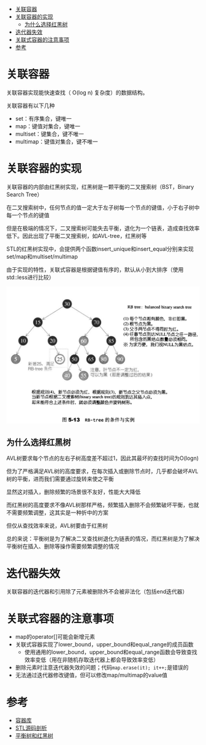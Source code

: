 - [关联容器](#关联容器)
- [关联容器的实现](#关联容器的实现)
  - [为什么选择红黑树](#为什么选择红黑树)
- [迭代器失效](#迭代器失效)
- [关联式容器的注意事项](#关联式容器的注意事项)
- [参考](#参考)

# 关联容器

关联容器实现能快速查找（ O(log n) 复杂度）的数据结构。

关联容器有以下几种

- set：有序集合，键唯一
- map：键值对集合，键唯一
- multiset：键集合，键不唯一
- multimap：键值对集合，键不唯一

# 关联容器的实现

关联容器的内部由红黑树实现，红黑树是一颗平衡的二叉搜索树（BST，Binary Search Tree）

在二叉搜索树中，任何节点的值一定大于左子树每一个节点的键值，小于右子树中每一个节点的键值

但是在极端的情况下，二叉搜索树可能失去平衡，退化为一个链表，造成查找效率低下。因此出现了平衡二叉搜索树，如AVL-tree，红黑树等

STL的红黑树实现中，会提供两个函数insert_unique和insert_equal分别来实现set/map和multiset/multimap

由于实现的特性，关联式容器是根据键值有序的，默认从小到大排序（使用std::less<T>进行比较）

![rbtree](images/rbtree.png)

## 为什么选择红黑树

AVL树要求每个节点的左右子树高度差不超过1，因此其最坏的查找时间为O(logn)

但为了严格满足AVL树的高度要求，在每次插入或删除节点时，几乎都会破坏AVL树的平衡，进而我们需要通过旋转来使之平衡

显然这对插入，删除频繁的场景很不友好，性能大大降低

而红黑树的高度要求不像AVL树那样严格，频繁插入删除不会频繁破坏平衡，也就不需要频繁调整，这其实是一种折中的方案

但仅从查找效率来说，AVL树要由于红黑树

总的来说：平衡树是为了解决二叉查找树退化为链表的情况，而红黑树是为了解决平衡树在插入、删除等操作需要频繁调整的情况

# 迭代器失效

关联容器的迭代器和引用除了元素被删除外不会被非法化（包括end迭代器）

# 关联式容器的注意事项

- map的operator[]可能会新增元素
- 关联式容器实现了lower_bound，upper_bound和equal_range的成员函数
  - 使用通用的lower_bound，upper_bound和equal_range函数会导致查找效率变低（用在非随机存取迭代器上都会导致效率变低）
- 删除元素时注意迭代器失效的问题；代码`map.erase(it); it++;`是错误的
- 无法通过迭代器修改键值，但可以修改map/multimap的value值

# 参考

- [容器库](https://zh.cppreference.com/w/cpp/container)
- [STL源码剖析](https://item.jd.com/11821611.html)
- [平衡树和红黑树](https://zhuanlan.zhihu.com/p/72505589)
